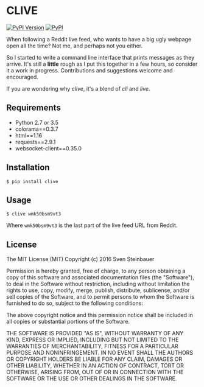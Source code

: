 CLIVE
=====

[![PyPI Version](https://img.shields.io/pypi/v/clive)](https://pypi.python.org/pypi/CLIve)
[![PyPI](https://img.shields.io/pypi/l/CLIve.svg)](https://pypi.python.org/pypi/CLIve)

When following a Reddit live feed, who wants to have a big ugly webpage open
all the time? Not me, and perhaps not you either.

So I started to write a command line interface that prints messages
as they arrive. It's still a **little** rough as I put this together in a few
hours, so consider it a work in progress. Contributions and suggestions
welcome and encouraged.

If you are wondering why *clive*, it's a  blend of *cli* and *live*.

Requirements
------------

* Python 2.7 or 3.5
* colorama==0.3.7
* html==1.16
* requests==2.9.1
* websocket-client==0.35.0

Installation
------------

    $ pip install clive

Usage
-----

    $ clive wmk50bsm9vt3

Where `wmk50bsm9vt3` is the last part of the live feed URL from Reddit.

License
-------

The MIT License (MIT)
Copyright (c) 2016 Sven Steinbauer

Permission is hereby granted, free of charge, to any person obtaining a copy 
of this software and associated documentation files (the "Software"), to deal 
in the Software without restriction, including without limitation the rights 
to use, copy, modify, merge, publish, distribute, sublicense, and/or sell 
copies of the Software, and to permit persons to whom the Software is 
furnished to do so, subject to the following conditions:

The above copyright notice and this permission notice shall be included in all
copies or substantial portions of the Software.

THE SOFTWARE IS PROVIDED "AS IS", WITHOUT WARRANTY OF ANY KIND, EXPRESS OR
IMPLIED, INCLUDING BUT NOT LIMITED TO THE WARRANTIES OF MERCHANTABILITY, 
FITNESS FOR A PARTICULAR PURPOSE AND NONINFRINGEMENT. IN NO EVENT SHALL THE 
AUTHORS OR COPYRIGHT HOLDERS BE LIABLE FOR ANY CLAIM, DAMAGES OR OTHER 
LIABILITY, WHETHER IN AN ACTION OF CONTRACT, TORT OR OTHERWISE, ARISING FROM,
OUT OF OR IN CONNECTION WITH THE SOFTWARE OR THE USE OR OTHER DEALINGS IN THE 
SOFTWARE.


